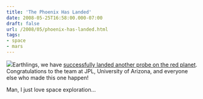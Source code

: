 ```yaml
---
title: 'The Phoenix Has Landed'
date: 2008-05-25T16:58:00.000-07:00
draft: false
url: /2008/05/phoenix-has-landed.html
tags: 
- space
- mars
---
```


[![](http://phoenix.lpl.arizona.edu/images/gallery/sm_140.jpg)](http://phoenix.lpl.arizona.edu/images/gallery/sm_140.jpg)Earthlings, we have [successfully landed another probe on the red planet](http://phoenix.lpl.arizona.edu/). Congratulations to the team at JPL, University of Arizona, and everyone else who made this one happen!  
  
Man, I just love space exploration...